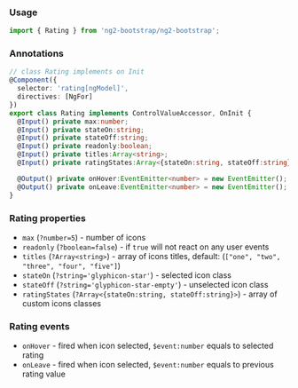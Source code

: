 ### Usage
```typescript
import { Rating } from 'ng2-bootstrap/ng2-bootstrap';
```

### Annotations
```typescript
// class Rating implements on Init
@Component({
  selector: 'rating[ngModel]',
  directives: [NgFor]
})
export class Rating implements ControlValueAccessor, OnInit {
  @Input() private max:number;
  @Input() private stateOn:string;
  @Input() private stateOff:string;
  @Input() private readonly:boolean;
  @Input() private titles:Array<string>;
  @Input() private ratingStates:Array<{stateOn:string, stateOff:string}>;

  @Output() private onHover:EventEmitter<number> = new EventEmitter();
  @Output() private onLeave:EventEmitter<number> = new EventEmitter();
}
```

### Rating properties
  - `max` (`?number=5`) - number of icons
  - `readonly` (`?boolean=false`) - if `true` will not react on any user events
  - `titles` (`?Array<string>`) - array of icons titles, default: (`["one", "two", "three", "four", "five"]`)
  - `stateOn` (`?string='glyphicon-star'`) - selected icon class
  - `stateOff` (`?string='glyphicon-star-empty'`) - unselected icon class
  - `ratingStates` (`?Array<{stateOn:string, stateOff:string}>`) - array of custom icons classes

### Rating events
  - `onHover` - fired when icon selected, `$event:number` equals to selected rating
  - `onLeave` - fired when icon selected, `$event:number` equals to previous rating value

